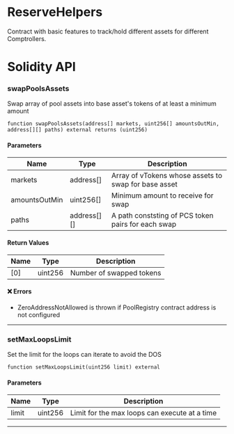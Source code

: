 # ReserveHelpers

Contract with basic features to track/hold different assets for different Comptrollers.

# Solidity API

### swapPoolsAssets

Swap array of pool assets into base asset's tokens of at least a minimum amount

```solidity
function swapPoolsAssets(address[] markets, uint256[] amountsOutMin, address[][] paths) external returns (uint256)
```

#### Parameters

| Name          | Type        | Description                                          |
| ------------- | ----------- | ---------------------------------------------------- |
| markets       | address[]   | Array of vTokens whose assets to swap for base asset |
| amountsOutMin | uint256[]   | Minimum amount to receive for swap                   |
| paths         | address[][] | A path conststing of PCS token pairs for each swap   |

#### Return Values

| Name | Type    | Description              |
| ---- | ------- | ------------------------ |
| [0]  | uint256 | Number of swapped tokens |

#### ❌ Errors

- ZeroAddressNotAllowed is thrown if PoolRegistry contract address is not configured

---

### setMaxLoopsLimit

Set the limit for the loops can iterate to avoid the DOS

```solidity
function setMaxLoopsLimit(uint256 limit) external
```

#### Parameters

| Name  | Type    | Description                                   |
| ----- | ------- | --------------------------------------------- |
| limit | uint256 | Limit for the max loops can execute at a time |

---
